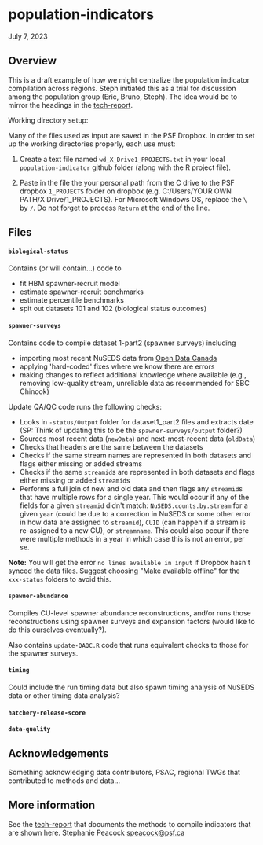 # population-indicators

July 7, 2023

## Overview

This is a draft example of how we might centralize the population indicator compilation across regions. Steph initiated this as a trial for discussion among the population group (Eric, Bruno, Steph). The idea would be to mirror the headings in the [tech-report](https://bookdown.org/salmonwatersheds/tech-report/).


Working directory setup:

Many of the files used as input are saved in the PSF Dropbox. In order to set up 
the working directories properly, each use must:

1. Create a text file named `wd_X_Drive1_PROJECTS.txt` in your local 
`population-indicator` github folder (along with the R project file).

2. Paste in the file the your personal path from the C drive to the PSF dropbox 
`1_PROJECTS` folder on dropbox (e.g. C:/Users/YOUR OWN PATH/X Drive/1_PROJECTS).
For Microsoft Windows OS, replace the `\` by `/`. Do not forget to process 
`Return` at the end of the line.


## Files

#### `biological-status`

Contains (or will contain...) code to
* fit HBM spawner-recruit model
* estimate spawner-recruit benchmarks
* estimate percentile benchmarks
* spit out datasets 101 and 102 (biological status outcomes)

#### `spawner-surveys`

Contains code to compile dataset 1-part2 (spawner surveys) including
* importing most recent NuSEDS data from [Open Data Canada](https://open.canada.ca/data/en/dataset/c48669a3-045b-400d-b730-48aafe8c5ee6)
* applying 'hard-coded' fixes where we know there are errors
* making changes to reflect additional knowledge where available (e.g., removing low-quality stream, unreliable data as recommended for SBC Chinook)

Update QA/QC code runs the following checks:
* Looks in `-status/Output` folder for dataset1_part2 files and extracts date (SP: Think of updating this to be the `spawner-surveys/output` folder?)
* Sources most recent data (`newData`) and next-most-recent data (`oldData`)
* Checks that headers are the same between the datasets
* Checks if the same stream names are represented in both datasets and flags either missing or added streams
* Checks if the same `streamid`s are represented in both datasets and flags either missing or added `streamid`s
* Performs a full join of new and old data and then flags any `streamid`s that have multiple rows for a single year. This would occur if any of the fields for a given `streamid` didn't match: `NuSEDS.counts.by.stream` for a given `year` (could be due to a correction in NuSEDS or some other error in how data are assigned to `streamid`), `CUID` (can happen if a stream is re-assigned to a new CU), or `streamname`. This could also occur if there were multiple methods in a year in which case this is not an error, per se.

**Note:** You will get the error `no lines available in input` if Dropbox hasn't synced the data files. Suggest choosing "Make available offline" for the `xxx-status` folders to avoid this.

#### `spawner-abundance`

Compiles CU-level spawner abundance reconstructions, and/or runs those reconstructions using spawner surveys and expansion factors (would like to do this ourselves eventually?).

Also contains `update-QAQC.R` code that runs equivalent checks to those for the spawner surveys.

#### `timing`

Could include the run timing data but also spawn timing analysis of NuSEDS data or other timing data analysis?

#### `hatchery-release-score`

#### `data-quality`


## Acknowledgements

Something acknowledging data contributors, PSAC, regional TWGs that contributed to methods and data...

## More information

See the [tech-report](https://bookdown.org/salmonwatersheds/tech-report/) that documents the methods to compile indicators that are shown here.
Stephanie Peacock <speacock@psf.ca>
